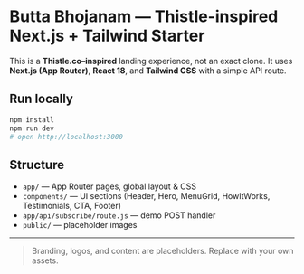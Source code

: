 # Butta Bhojanam — Thistle-inspired Next.js + Tailwind Starter

This is a **Thistle.co–inspired** landing experience, not an exact clone. It uses **Next.js (App Router)**, **React 18**, and **Tailwind CSS** with a simple API route.

## Run locally

```bash
npm install
npm run dev
# open http://localhost:3000
```

## Structure
- `app/` — App Router pages, global layout & CSS
- `components/` — UI sections (Header, Hero, MenuGrid, HowItWorks, Testimonials, CTA, Footer)
- `app/api/subscribe/route.js` — demo POST handler
- `public/` — placeholder images

---

> Branding, logos, and content are placeholders. Replace with your own assets.
